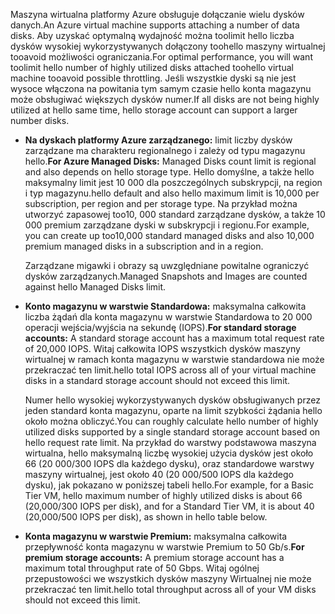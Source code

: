 <span data-ttu-id="c6962-101">Maszyna wirtualna platformy Azure obsługuje dołączanie wielu dysków danych.</span><span class="sxs-lookup"><span data-stu-id="c6962-101">An Azure virtual machine supports attaching a number of data disks.</span></span> <span data-ttu-id="c6962-102">Aby uzyskać optymalną wydajność można toolimit hello liczba dysków wysokiej wykorzystywanych dołączony toohello maszyny wirtualnej tooavoid możliwości ograniczania.</span><span class="sxs-lookup"><span data-stu-id="c6962-102">For optimal performance, you will want toolimit hello number of highly utilized disks attached toohello virtual machine tooavoid possible throttling.</span></span> <span data-ttu-id="c6962-103">Jeśli wszystkie dyski są nie jest wysoce włączona na powitania tym samym czasie hello konta magazynu może obsługiwać większych dysków numer.</span><span class="sxs-lookup"><span data-stu-id="c6962-103">If all disks are not being highly utilized at hello same time, hello storage account can support a larger number disks.</span></span>

* <span data-ttu-id="c6962-104">**Na dyskach platformy Azure zarządzanego:** limit liczby dysków zarządzane ma charakteru regionalnego i zależy od typu magazynu hello.</span><span class="sxs-lookup"><span data-stu-id="c6962-104">**For Azure Managed Disks:** Managed Disks count limit is regional and also depends on hello storage type.</span></span> <span data-ttu-id="c6962-105">Hello domyślne, a także hello maksymalny limit jest 10 000 dla poszczególnych subskrypcji, na region i typ magazynu.</span><span class="sxs-lookup"><span data-stu-id="c6962-105">hello default and also hello maximum limit is 10,000 per subscription, per region and per storage type.</span></span> <span data-ttu-id="c6962-106">Na przykład można utworzyć zapasowej too10, 000 standard zarządzane dysków, a także 10 000 premium zarządzane dyski w subskrypcji i regionu.</span><span class="sxs-lookup"><span data-stu-id="c6962-106">For example, you can create up too10,000 standard managed disks and also 10,000 premium managed disks in a subscription and in a region.</span></span> 

    <span data-ttu-id="c6962-107">Zarządzane migawki i obrazy są uwzględniane powitalne ograniczyć dysków zarządzanych.</span><span class="sxs-lookup"><span data-stu-id="c6962-107">Managed Snapshots and Images are counted against hello Managed Disks limit.</span></span>

* <span data-ttu-id="c6962-108">**Konto magazynu w warstwie Standardowa:** maksymalna całkowita liczba żądań dla konta magazynu w warstwie Standardowa to 20 000 operacji wejścia/wyjścia na sekundę (IOPS).</span><span class="sxs-lookup"><span data-stu-id="c6962-108">**For standard storage accounts:** A standard storage account has a maximum total request rate of 20,000 IOPS.</span></span> <span data-ttu-id="c6962-109">Witaj całkowita IOPS wszystkich dysków maszyny wirtualnej w ramach konta magazynu w warstwie standardowa nie może przekraczać ten limit.</span><span class="sxs-lookup"><span data-stu-id="c6962-109">hello total IOPS across all of your virtual machine disks in a standard storage account should not exceed this limit.</span></span>
  
    <span data-ttu-id="c6962-110">Numer hello wysokiej wykorzystywanych dysków obsługiwanych przez jeden standard konta magazynu, oparte na limit szybkości żądania hello około można obliczyć.</span><span class="sxs-lookup"><span data-stu-id="c6962-110">You can roughly calculate hello number of highly utilized disks supported by a single standard storage account based on hello request rate limit.</span></span> <span data-ttu-id="c6962-111">Na przykład do warstwy podstawowa maszyna wirtualna, hello maksymalną liczbę wysokiej użycia dysków jest około 66 (20 000/300 IOPS dla każdego dysku), oraz standardowe warstwy maszyny wirtualnej, jest około 40 (20 000/500 IOPS dla każdego dysku), jak pokazano w poniższej tabeli hello.</span><span class="sxs-lookup"><span data-stu-id="c6962-111">For example, for a Basic Tier VM, hello maximum number of highly utilized disks is about 66 (20,000/300 IOPS per disk), and for a Standard Tier VM, it is about 40 (20,000/500 IOPS per disk), as shown in hello table below.</span></span> 
* <span data-ttu-id="c6962-112">**Konta magazynu w warstwie Premium:** maksymalna całkowita przepływność konta magazynu w warstwie Premium to 50 Gb/s.</span><span class="sxs-lookup"><span data-stu-id="c6962-112">**For premium storage accounts:** A premium storage account has a maximum total throughput rate of 50 Gbps.</span></span> <span data-ttu-id="c6962-113">Witaj ogólnej przepustowości we wszystkich dysków maszyny Wirtualnej nie może przekraczać ten limit.</span><span class="sxs-lookup"><span data-stu-id="c6962-113">hello total throughput across all of your VM disks should not exceed this limit.</span></span>

